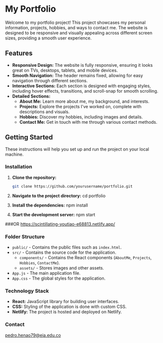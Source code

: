 # My Portfolio

Welcome to my portfolio project! This project showcases my personal information, projects, hobbies, and ways to contact me. The website is designed to be responsive and visually appealing across different screen sizes, providing a smooth user experience.

## Features
- **Responsive Design:** The website is fully responsive, ensuring it looks great on TVs, desktops, tablets, and mobile devices.
- **Smooth Navigation:** The header remains fixed, allowing for easy navigation through different sections.
- **Interactive Sections:** Each section is designed with engaging styles, including hover effects, transitions, and scroll-snap for smooth scrolling.
- **Detailed Sections:** 
  - **About Me:** Learn more about me, my background, and interests.
  - **Projects:** Explore the projects I've worked on, complete with descriptions and visuals.
  - **Hobbies:** Discover my hobbies, including images and details.
  - **Contact Me:** Get in touch with me through various contact methods.

## Getting Started
These instructions will help you set up and run the project on your local machine.

### Installation
1. **Clone the repository:**
   ```bash
   git clone https://github.com/yourusername/portfolio.git

2. **Navigate to the project directory:**
   cd portfolio
   
3. **Install the dependencies:**
   npm install

4. **Start the development server:**
   npm start

###OR
https://scintillating-youtiao-e68813.netlify.app/

### Folder Structure
- `public/` - Contains the public files such as `index.html`.
- `src/` - Contains the source code for the application.
  - `components/` - Contains the React components (`AboutMe`, `Projects`, `Hobbies`, `ContactMe`).
  - `assets/` - Stores images and other assets.
- `App.js` - The main application file.
- `App.css` - The global styles for the application.

### Technology Stack
- **React:** JavaScript library for building user interfaces.
- **CSS:** Styling of the application is done with custom CSS.
- **Netlify:** The project is hosted and deployed on Netlify.

### Contact
pedro.henao79@eia.edu.co
